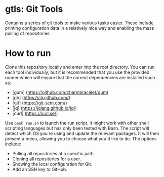 # gtls: Git Tools

Contains a series of git tools to make various tasks easier. These
include printing configuration data in a relatively nice way and
enabling the mass pulling of repositories.


# How to run

Clone this repository locally and enter into the root directory. You can
run each tool individually, but it is recommended that you use the provided
runner which will ensure that the correct dependencies are installed such as:

- [gum] (https://github.com/charmbracelet/gum)
- [gh] (https://cli.github.com/)
- [git] (https://git-scm.com/)
- [jq] (https://jqlang.github.io/jq/)
- [curl] (https://curl.se/)

Use `bash run.sh` to launch the run script. It might work with other shell
scripting languages but has only been tested with Bash. The script will detect
which OS you're using and update the relevant packages. It will then present
a menu, allowing you to choose what you'd like to do. The options include:

- Pulling all repositories at a specific path.
- Cloning all repositories for a user.
- Showing the local configuration for Git.
- Add an SSH key to GitHub.

